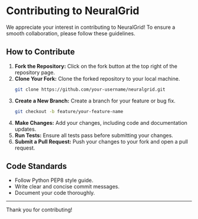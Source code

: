# Contributing to NeuralGrid

We appreciate your interest in contributing to NeuralGrid! To ensure a smooth collaboration, please follow these guidelines.

## How to Contribute
1. **Fork the Repository:** Click on the fork button at the top right of the repository page.
2. **Clone Your Fork:** Clone the forked repository to your local machine.
   ```bash
   git clone https://github.com/your-username/neuralgrid.git
   ```
3. **Create a New Branch:** Create a branch for your feature or bug fix.
   ```bash
   git checkout -b feature/your-feature-name
   ```
4. **Make Changes:** Add your changes, including code and documentation updates.
5. **Run Tests:** Ensure all tests pass before submitting your changes.
6. **Submit a Pull Request:** Push your changes to your fork and open a pull request.

## Code Standards
- Follow Python PEP8 style guide.
- Write clear and concise commit messages.
- Document your code thoroughly.

---

Thank you for contributing!

